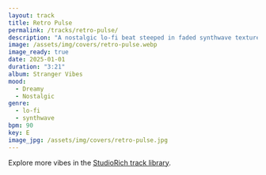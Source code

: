 ```yaml
---
layout: track
title: Retro Pulse
permalink: /tracks/retro-pulse/
description: "A nostalgic lo‑fi beat steeped in faded synthwave textures. Cassette crackle hums under mellow drums, painting a dreamy blur of neon and memory. It’s a late-night drive through static airwaves, where past and future pulse in the same rhythm."
image: /assets/img/covers/retro-pulse.webp
image_ready: true
date: 2025-01-01
duration: "3:21"
album: Stranger Vibes
mood:
  - Dreamy
  - Nostalgic
genre:
  - lo-fi
  - synthwave
bpm: 90
key: E
image_jpg: /assets/img/covers/retro-pulse.jpg
---
```


Explore more vibes in the [StudioRich track library](/tracks/).
